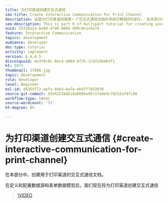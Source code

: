 ```yaml
---
title: 为打印渠道创建交互式通信
seo-title: Create Interactive Communication For Print Channel
description: 这是为打印渠道创建第一个交互式通信文档的多部分教程的6部分。 在本部分中，创建用于打印渠道的交互式通信文档。
seo-description: This is part 6 of multipart tutorial for creating your first interactive communication document for the print channel. In this part, Interactive Communication Document for Print channel is created.
uuid: 25318a2a-be9d-47d8-806b-d99c8e1c6a74
feature: Interactive Communication
topics: development
audience: developer
doc-type: tutorial
activity: implement
version: 6.4,6.5
discoiquuid: 6e3f9c8c-8ec4-4084-bf35-1c97a5b463f1
kt: 5972
thumbnail: 37888.jpg
topic: Development
role: Developer
level: Beginner
exl-id: d4355f72-aefa-4ab3-ba7e-ebd7f7b536f0
source-git-commit: b3e9251bdb18a008be95c1fa9e5c79252a74fc98
workflow-type: tm+mt
source-wordcount: '71'
ht-degree: 0%

---
```


# 为打印渠道创建交互式通信 {#create-interactive-communication-for-print-channel}

在本部分中，创建用于打印渠道的交互式通信文档。

在定义和配置数据源和表单数据模型后，我们现在将为打印渠道创建交互式通信

>[!VIDEO](https://video.tv.adobe.com/v/37888?quality=12&learn=on)
